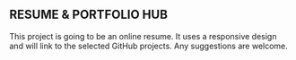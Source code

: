## RESUME & PORTFOLIO HUB

This project is going to be an online resume.  It uses a responsive design and will link to the selected GitHub projects.  Any suggestions are welcome.